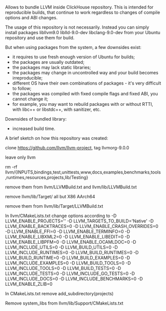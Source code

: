 Allows to bundle LLVM inside ClickHouse repository.
This is intended for reproducible builds, that continue to work regardless to changes of compile options and ABI changes.

The usage of this repository is not necessarily.
Instead you can simply install packages
 libllvm9.0 liblld-9.0-dev libclang-9.0-dev
 from your Ubuntu repository and use them for build.

But when using packages from the system, a few downsides exist:
- it requires to use fresh enough version of Ubuntu for builds;
- the packages are usually outdated;
- the packages may lack static libraries;
- the packages may change in uncontrolled way and your build becomes irreproducible;
- different OS have their own combinations of packages - it's very difficult to follow;
- the packages was compiled with fixed compile flags and fixed ABI, you cannot change it;
- for example, you may want to rebuild packages with or without RTTI, with libc++ or libstdc++, with sanitizer, etc.

Downsides of bundled library:
- increased build time.

A brief sketch on how this repository was created:

clone https://github.com/llvm/llvm-project, tag llvmorg-9.0.0

leave only llvm

rm -rf llvm/{INPUTS,bindings,test,unittests,www,docs,examples,benchmarks,tools,runtimes,resources,projects,lib/Testing}

remove them from llvm/LLVMBuild.txt and llvm/lib/LLVMBuild.txt

remove llvm/lib/Target/ all but X86 AArch64

remove them from llvm/lib/Target/LLVMBuild.txt

In llvm/CMakeLists.txt change options according to -D LLVM_ENABLE_PROJECTS='' -D LLVM_TARGETS_TO_BUILD='Native' -D LLVM_ENABLE_BACKTRACES=0 -D LLVM_ENABLE_CRASH_OVERRIDES=0 -D LLVM_ENABLE_FFI=0 -D LLVM_ENABLE_TERMINFO=0 -D LLVM_ENABLE_LIBXML2=0 -D LLVM_ENABLE_LIBEDIT=0 -D LLVM_ENABLE_LIBPFM=0 -D LLVM_ENABLE_OCAMLDOC=0 -D LLVM_INCLUDE_UTILS=0 -D LLVM_BUILD_UTILS=0 -D LLVM_INCLUDE_RUNTIMES=0 -D LLVM_BUILD_RUNTIMES=0 -D LLVM_BUILD_RUNTIME=0 -D LLVM_BUILD_EXAMPLES=0 -D LLVM_INCLUDE_EXAMPLES=0 -D LLVM_BUILD_TOOLS=0 -D LLVM_INCLUDE_TOOLS=0 -D LLVM_BUILD_TESTS=0 -D LLVM_INCLUDE_TESTS=0 -D LLVM_INCLUDE_GO_TESTS=0 -D LLVM_INCLUDE_DOCS=0 -D LLVM_INCLUDE_BENCHMARKS=0 -D LLVM_ENABLE_ZLIB=0

In CMakeLists.txt remove add_subdirectory(projects)

Remove system_libs from llvm/lib/Support/CMakeLists.txt
